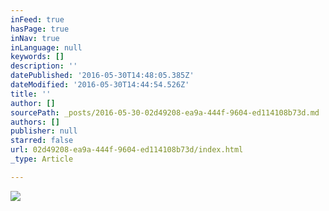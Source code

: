 ```yaml
---
inFeed: true
hasPage: true
inNav: true
inLanguage: null
keywords: []
description: ''
datePublished: '2016-05-30T14:48:05.385Z'
dateModified: '2016-05-30T14:44:54.526Z'
title: ''
author: []
sourcePath: _posts/2016-05-30-02d49208-ea9a-444f-9604-ed114108b73d.md
authors: []
publisher: null
starred: false
url: 02d49208-ea9a-444f-9604-ed114108b73d/index.html
_type: Article

---
```

![](https://the-grid-user-content.s3-us-west-2.amazonaws.com/4b49311e-9013-41dd-a4c7-308aadb91599.gif)